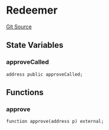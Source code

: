 # Redeemer
[Git Source](https://github.com/Swivel-Finance/illuminate/blob/29a4038ae0d0795d36640f068da3ac5c1dd43806/src/mocks/Redeemer.sol)


## State Variables
### approveCalled

```solidity
address public approveCalled;
```


## Functions
### approve


```solidity
function approve(address p) external;
```

